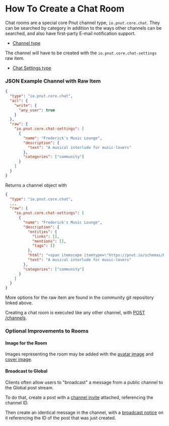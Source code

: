 # How To Create a Chat Room

Chat rooms are a special core Pnut channel type, `io.pnut.core.chat`. They can be searched by category in addition to the ways other channels can be searched, and also have first-party E-mail notification support.

* [Channel type](https://github.com/pnut-api/object-metadata/blob/master/channel-types/io.pnut.core.chat.md)

The channel will have to be created with the `io.pnut.core.chat-settings` raw item.

* [Chat Settings type](https://github.com/pnut-api/object-metadata/blob/master/raw/io.pnut.core.chat-settings.md)

### JSON Example Channel with Raw Item

```json
{
  "type": "io.pnut.core.chat",
  "acl": {
    "write": {
      "any_user": true
    }
  },
  "raw": {
    "io.pnut.core.chat-settings": [
      {
        "name": "Frederick's Music Lounge",
        "description": {
          "text": "A musical interlude for music-lovers"
        },
        "categories": ["community"]
      }
    ]
  }
}
```

Returns a channel object with 

```json
{
  "type": "io.pnut.core.chat",
  ...
  "raw": {
    "io.pnut.core.chat-settings": [
      {
        "name": "Frederick's Music Lounge",
        "description": {
          "entities": {
            "links": [],
            "mentions": [],
            "tags": []
          },
          "html": "<span itemscope itemtype=\"https://pnut.io/schemas/Post\">A musical interlude for music-lovers</span>",
          "text": "A musical interlude for music-lovers"
        },
        "categories": ["community"]
      }
    ]
  }
}
```


More options for the raw item are found in the community git repository linked above.

Creating a chat room is executed like any other channel, with [POST /channels](../resources/channels/lifecycle#post-channels).

### Optional Improvements to Rooms

#### Image for the Room

Images representing the room may be added with the [avatar image](https://github.com/pnut-api/object-metadata/blob/master/raw/io.pnut.core.channel.avatar.md) and [cover image](https://github.com/pnut-api/object-metadata/blob/master/raw/io.pnut.core.channel.cover.md).

#### Broadcast to Global

Clients often allow users to "broadcast" a message from a public channel to the Global post stream.

To do that, create a post with a [channel invite](https://github.com/pnut-api/object-metadata/blob/master/raw/io.pnut.core.channel.invite.md) attached, referencing the channel ID.

Then create an identical message in the channel, with a [broadcast notice](https://github.com/pnut-api/object-metadata/blob/master/raw/net.patter-app.broadcast.md) on it referencing the ID of the post that was just created.

#### 